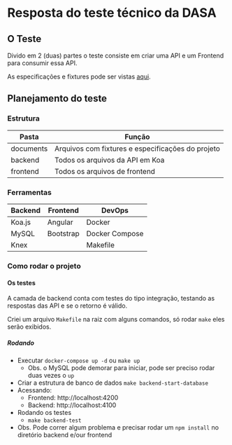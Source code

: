 # Resposta do teste técnico da DASA

## O Teste

Divido em 2 (duas) partes o teste consiste em criar uma API e um Frontend para consumir essa API.

As especificações e fixtures pode ser vistas [aqui](documents/README.md).

## Planejamento do teste

### Estrutura

| Pasta     | Função                                            |
| --------- | ------------------------------------------------- |
| documents | Arquivos com fixtures e especificações do projeto |
| backend   | Todos os arquivos da API em Koa                   |
| frontend  | Todos os arquivos de frontend                     |

### Ferramentas

| Backend | Frontend  | DevOps         |
| ------- | --------- | -------------- |
| Koa.js  | Angular   | Docker         |
| MySQL   | Bootstrap | Docker Compose |
| Knex    |           | Makefile       |


### Como rodar o projeto

#### Os testes

A camada de backend conta com testes do tipo integração, testando as respostas das API e se o retorno é válido.

Criei um arquivo `Makefile` na raiz com alguns comandos, só rodar `make` eles serão exibidos.

##### Rodando

- Executar `docker-compose up -d` ou `make up`
  - Obs. o MySQL pode demorar para iniciar, pode ser preciso rodar duas vezes o `up`
- Criar a estrutura de banco de dados `make backend-start-database`
- Acessando:
  - Frontend: http://localhost:4200
  - Backend: http://localhost:4100
- Rodando os testes
  - `make backend-test`
- Obs. Pode correr algum problema e precisar rodar um `npm install` no diretório backend e/our frontend

